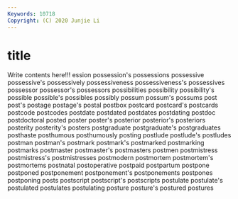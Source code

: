 ```yaml
---
Keywords: 10718
Copyright: (C) 2020 Junjie Li
---
```


# title

Write contents here!!!
ession 
possession's 
possessions 
possessive 
possessive's 
possessively 
possessiveness 
possessiveness's 
possessives
possessor 
possessor's 
possessors 
possibilities 
possibility 
possibility's 
possible 
possible's 
possibles 
possibly
possum 
possum's 
possums 
post 
post's 
postage 
postage's 
postal 
postbox 
postcard
postcard's 
postcards 
postcode 
postcodes 
postdate 
postdated 
postdates 
postdating 
postdoc 
postdoctoral
posted 
poster 
poster's 
posterior 
posterior's 
posteriors 
posterity 
posterity's 
posters 
postgraduate
postgraduate's 
postgraduates 
posthaste 
posthumous 
posthumously 
posting 
postlude 
postlude's 
postludes 
postman
postman's 
postmark 
postmark's 
postmarked 
postmarking 
postmarks 
postmaster 
postmaster's 
postmasters 
postmen
postmistress 
postmistress's 
postmistresses 
postmodern 
postmortem 
postmortem's 
postmortems 
postnatal 
postoperative 
postpaid
postpartum 
postpone 
postponed 
postponement 
postponement's 
postponements 
postpones 
postponing 
posts 
postscript
postscript's 
postscripts 
postulate 
postulate's 
postulated 
postulates 
postulating 
posture 
posture's 
postured
postures 
